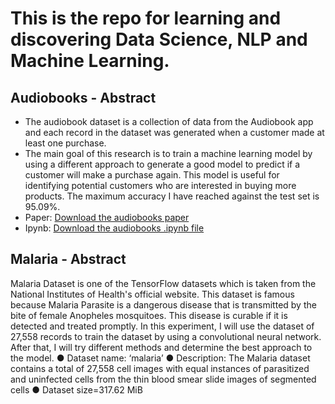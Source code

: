 # This is the repo for learning and discovering Data Science, NLP and Machine Learning.


## Audiobooks - Abstract
- The audiobook dataset is a collection of data from the Audiobook app and each
record in the dataset was generated when a customer made at least one purchase.
- The main goal of this research is to train a machine learning model by using a
different approach to generate a good model to predict if a customer will make a
purchase again. This model is useful for identifying potential customers who are interested in buying more products. The
maximum accuracy I have reached against the test set is 95.09%.
- Paper: [Download the audiobooks paper](https://github.com/hung-p/ml-playground/raw/main/audiobooks/audiobooks_report_paper.pdf) 
- Ipynb: [Download the audiobooks .ipynb file](https://github.com/hung-p/ml-playground/blob/main/audiobooks/audiobooks.ipynb) 

## Malaria - Abstract
Malaria Dataset is one of the TensorFlow datasets which is taken from the
National Institutes of Health's official website. This dataset is famous because Malaria
Parasite is a dangerous disease that is transmitted by the bite of female Anopheles
mosquitoes. This disease is curable if it is detected and treated promptly.
In this experiment, I will use the dataset of 27,558 records to train the dataset by
using a convolutional neural network. After that, I will try different methods and
determine the best approach to the model.
● Dataset name: ‘malaria’
● Description: The Malaria dataset contains a total of 27,558 cell images with equal
instances of parasitized and uninfected cells from the thin blood smear slide
images of segmented cells
● Dataset size=317.62 MiB


